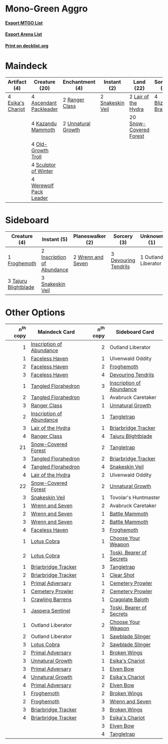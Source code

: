 # Mono-Green Aggro

#### [Export MTGO List](../collection/Mono-Green%20Aggro/Mono-Green%20Aggro.txt)
#### [Export Arena List](../collection/Mono-Green%20Aggro/Mono-Green%20Aggro_arena.txt)
#### [Print on decklist.org](http://decklist.org/?deckmain=4%09Ascendant%20Packleader%0A4%09Blizzard%20Brawl%0A4%09Esika's%20Chariot%0A4%09Kazandu%20Mammoth%0A2%09Lair%20of%20the%20Hydra%0A4%09Old-Growth%20Troll%0A2%09Ranger%20Class%0A4%09Sculptor%20of%20Winter%0A2%09Snakeskin%20Veil%0A20%09Snow-Covered%20Forest%0A4%09Ulvenwald%20Oddity%0A2%09Unnatural%20Growth%0A4%09Werewolf%20Pack%20Leader&deckside=3%09Devouring%20Tendrils%0A1%09Froghemoth%0A2%09Inscription%20of%20Abundance%0A1%09Outland%20Liberator%0A3%09Snakeskin%20Veil%0A3%09Tajuru%20Blightblade%0A2%09Wrenn%20and%20Seven)
# Maindeck

|                                        Artifact (4)                                        |                                          Creature (20)                                          |                                       Enchantment (4)                                       |                                        Instant (2)                                        |                                            Land (22)                                            |                                        Sorcery (4)                                        |   Unknown (4)    |
|--------------------------------------------------------------------------------------------|-------------------------------------------------------------------------------------------------|---------------------------------------------------------------------------------------------|-------------------------------------------------------------------------------------------|-------------------------------------------------------------------------------------------------|-------------------------------------------------------------------------------------------|------------------|
|4 [Esika's Chariot](http://gatherer.wizards.com/Pages/Card/Details.aspx?multiverseid=503783)|4 [Ascendant Packleader](http://gatherer.wizards.com/Pages/Card/Details.aspx?multiverseid=541047)|2 [Ranger Class](http://gatherer.wizards.com/Pages/Card/Details.aspx?multiverseid=527489)    |2 [Snakeskin Veil](http://gatherer.wizards.com/Pages/Card/Details.aspx?multiverseid=503810)|2 [Lair of the Hydra](http://gatherer.wizards.com/Pages/Card/Details.aspx?multiverseid=527546)   |4 [Blizzard Brawl](http://gatherer.wizards.com/Pages/Card/Details.aspx?multiverseid=503775)|4 Ulvenwald Oddity|
|                                                                                            |4 [Kazandu Mammoth](http://gatherer.wizards.com/Pages/Card/Details.aspx?multiverseid=491835)     |2 [Unnatural Growth](http://gatherer.wizards.com/Pages/Card/Details.aspx?multiverseid=534997)|                                                                                           |20 [Snow-Covered Forest](http://gatherer.wizards.com/Pages/Card/Details.aspx?multiverseid=121192)|                                                                                           |                  |
|                                                                                            |4 [Old-Growth Troll](http://gatherer.wizards.com/Pages/Card/Details.aspx?multiverseid=503801)    |                                                                                             |                                                                                           |                                                                                                 |                                                                                           |                  |
|                                                                                            |4 [Sculptor of Winter](http://gatherer.wizards.com/Pages/Card/Details.aspx?multiverseid=503809)  |                                                                                             |                                                                                           |                                                                                                 |                                                                                           |                  |
|                                                                                            |4 [Werewolf Pack Leader](http://gatherer.wizards.com/Pages/Card/Details.aspx?multiverseid=527498)|                                                                                             |                                                                                           |                                                                                                 |                                                                                           |                  |


# Sideboard

|                                         Creature (4)                                          |                                             Instant (5)                                             |                                      Planeswalker (2)                                      |                                          Sorcery (3)                                          |    Unknown (1)    |
|-----------------------------------------------------------------------------------------------|-----------------------------------------------------------------------------------------------------|--------------------------------------------------------------------------------------------|-----------------------------------------------------------------------------------------------|-------------------|
|1 [Froghemoth](http://gatherer.wizards.com/Pages/Card/Details.aspx?multiverseid=527471)        |2 [Inscription of Abundance](http://gatherer.wizards.com/Pages/Card/Details.aspx?multiverseid=491832)|2 [Wrenn and Seven](http://gatherer.wizards.com/Pages/Card/Details.aspx?multiverseid=534999)|3 [Devouring Tendrils](http://gatherer.wizards.com/Pages/Card/Details.aspx?multiverseid=513603)|1 Outland Liberator|
|3 [Tajuru Blightblade](http://gatherer.wizards.com/Pages/Card/Details.aspx?multiverseid=491856)|3 [Snakeskin Veil](http://gatherer.wizards.com/Pages/Card/Details.aspx?multiverseid=503810)          |                                                                                            |                                                                                               |                   |


# Other Options

|*n*<sup>th</sup> copy|                                           Maindeck Card                                           |*n*<sup>th</sup> copy|                                          Sideboard Card                                           |
|--------------------:|---------------------------------------------------------------------------------------------------|--------------------:|---------------------------------------------------------------------------------------------------|
|                    1|[Inscription of Abundance](http://gatherer.wizards.com/Pages/Card/Details.aspx?multiverseid=491832)|                    2|Outland Liberator                                                                                  |
|                    1|[Faceless Haven](http://gatherer.wizards.com/Pages/Card/Details.aspx?multiverseid=503874)          |                    1|Ulvenwald Oddity                                                                                   |
|                    2|[Faceless Haven](http://gatherer.wizards.com/Pages/Card/Details.aspx?multiverseid=503874)          |                    2|[Froghemoth](http://gatherer.wizards.com/Pages/Card/Details.aspx?multiverseid=527471)              |
|                    3|[Faceless Haven](http://gatherer.wizards.com/Pages/Card/Details.aspx?multiverseid=503874)          |                    4|[Devouring Tendrils](http://gatherer.wizards.com/Pages/Card/Details.aspx?multiverseid=513603)      |
|                    1|[Tangled Florahedron](http://gatherer.wizards.com/Pages/Card/Details.aspx?multiverseid=491859)     |                    3|[Inscription of Abundance](http://gatherer.wizards.com/Pages/Card/Details.aspx?multiverseid=491832)|
|                    2|[Tangled Florahedron](http://gatherer.wizards.com/Pages/Card/Details.aspx?multiverseid=491859)     |                    1|Avabruck Caretaker                                                                                 |
|                    3|[Ranger Class](http://gatherer.wizards.com/Pages/Card/Details.aspx?multiverseid=527489)            |                    1|[Unnatural Growth](http://gatherer.wizards.com/Pages/Card/Details.aspx?multiverseid=534997)        |
|                    2|[Inscription of Abundance](http://gatherer.wizards.com/Pages/Card/Details.aspx?multiverseid=491832)|                    1|[Tangletrap](http://gatherer.wizards.com/Pages/Card/Details.aspx?multiverseid=513622)              |
|                    3|[Lair of the Hydra](http://gatherer.wizards.com/Pages/Card/Details.aspx?multiverseid=527546)       |                    1|[Briarbridge Tracker](http://gatherer.wizards.com/Pages/Card/Details.aspx?multiverseid=534957)     |
|                    4|[Ranger Class](http://gatherer.wizards.com/Pages/Card/Details.aspx?multiverseid=527489)            |                    4|[Tajuru Blightblade](http://gatherer.wizards.com/Pages/Card/Details.aspx?multiverseid=491856)      |
|                   21|[Snow-Covered Forest](http://gatherer.wizards.com/Pages/Card/Details.aspx?multiverseid=121192)     |                    2|[Tangletrap](http://gatherer.wizards.com/Pages/Card/Details.aspx?multiverseid=513622)              |
|                    3|[Tangled Florahedron](http://gatherer.wizards.com/Pages/Card/Details.aspx?multiverseid=491859)     |                    2|[Briarbridge Tracker](http://gatherer.wizards.com/Pages/Card/Details.aspx?multiverseid=534957)     |
|                    4|[Tangled Florahedron](http://gatherer.wizards.com/Pages/Card/Details.aspx?multiverseid=491859)     |                    4|[Snakeskin Veil](http://gatherer.wizards.com/Pages/Card/Details.aspx?multiverseid=503810)          |
|                    4|[Lair of the Hydra](http://gatherer.wizards.com/Pages/Card/Details.aspx?multiverseid=527546)       |                    2|Ulvenwald Oddity                                                                                   |
|                   22|[Snow-Covered Forest](http://gatherer.wizards.com/Pages/Card/Details.aspx?multiverseid=121192)     |                    2|[Unnatural Growth](http://gatherer.wizards.com/Pages/Card/Details.aspx?multiverseid=534997)        |
|                    3|[Snakeskin Veil](http://gatherer.wizards.com/Pages/Card/Details.aspx?multiverseid=503810)          |                    1|Tovolar's Huntmaster                                                                               |
|                    1|[Wrenn and Seven](http://gatherer.wizards.com/Pages/Card/Details.aspx?multiverseid=534999)         |                    2|Avabruck Caretaker                                                                                 |
|                    2|[Wrenn and Seven](http://gatherer.wizards.com/Pages/Card/Details.aspx?multiverseid=534999)         |                    1|[Battle Mammoth](http://gatherer.wizards.com/Pages/Card/Details.aspx?multiverseid=503773)          |
|                    3|[Wrenn and Seven](http://gatherer.wizards.com/Pages/Card/Details.aspx?multiverseid=534999)         |                    2|[Battle Mammoth](http://gatherer.wizards.com/Pages/Card/Details.aspx?multiverseid=503773)          |
|                    4|[Faceless Haven](http://gatherer.wizards.com/Pages/Card/Details.aspx?multiverseid=503874)          |                    3|[Froghemoth](http://gatherer.wizards.com/Pages/Card/Details.aspx?multiverseid=527471)              |
|                    1|[Lotus Cobra](http://gatherer.wizards.com/Pages/Card/Details.aspx?multiverseid=438740)             |                    1|[Choose Your Weapon](http://gatherer.wizards.com/Pages/Card/Details.aspx?multiverseid=527462)      |
|                    2|[Lotus Cobra](http://gatherer.wizards.com/Pages/Card/Details.aspx?multiverseid=438740)             |                    1|[Toski, Bearer of Secrets](http://gatherer.wizards.com/Pages/Card/Details.aspx?multiverseid=503813)|
|                    1|[Briarbridge Tracker](http://gatherer.wizards.com/Pages/Card/Details.aspx?multiverseid=534957)     |                    3|[Tangletrap](http://gatherer.wizards.com/Pages/Card/Details.aspx?multiverseid=513622)              |
|                    2|[Briarbridge Tracker](http://gatherer.wizards.com/Pages/Card/Details.aspx?multiverseid=534957)     |                    1|[Clear Shot](http://gatherer.wizards.com/Pages/Card/Details.aspx?multiverseid=489832)              |
|                    1|[Primal Adversary](http://gatherer.wizards.com/Pages/Card/Details.aspx?multiverseid=534983)        |                    1|[Cemetery Prowler](http://gatherer.wizards.com/Pages/Card/Details.aspx?multiverseid=541053)        |
|                    1|[Cemetery Prowler](http://gatherer.wizards.com/Pages/Card/Details.aspx?multiverseid=541053)        |                    2|[Cemetery Prowler](http://gatherer.wizards.com/Pages/Card/Details.aspx?multiverseid=541053)        |
|                    1|[Crawling Barrens](http://gatherer.wizards.com/Pages/Card/Details.aspx?multiverseid=491917)        |                    1|[Cragplate Baloth](http://gatherer.wizards.com/Pages/Card/Details.aspx?multiverseid=491829)        |
|                    1|[Jaspera Sentinel](http://gatherer.wizards.com/Pages/Card/Details.aspx?multiverseid=503792)        |                    2|[Toski, Bearer of Secrets](http://gatherer.wizards.com/Pages/Card/Details.aspx?multiverseid=503813)|
|                    1|Outland Liberator                                                                                  |                    2|[Choose Your Weapon](http://gatherer.wizards.com/Pages/Card/Details.aspx?multiverseid=527462)      |
|                    2|Outland Liberator                                                                                  |                    1|[Sawblade Slinger](http://gatherer.wizards.com/Pages/Card/Details.aspx?multiverseid=541084)        |
|                    3|[Lotus Cobra](http://gatherer.wizards.com/Pages/Card/Details.aspx?multiverseid=438740)             |                    2|[Sawblade Slinger](http://gatherer.wizards.com/Pages/Card/Details.aspx?multiverseid=541084)        |
|                    2|[Primal Adversary](http://gatherer.wizards.com/Pages/Card/Details.aspx?multiverseid=534983)        |                    1|[Broken Wings](http://gatherer.wizards.com/Pages/Card/Details.aspx?multiverseid=491827)            |
|                    3|[Unnatural Growth](http://gatherer.wizards.com/Pages/Card/Details.aspx?multiverseid=534997)        |                    1|[Esika's Chariot](http://gatherer.wizards.com/Pages/Card/Details.aspx?multiverseid=503783)         |
|                    3|[Primal Adversary](http://gatherer.wizards.com/Pages/Card/Details.aspx?multiverseid=534983)        |                    1|[Elven Bow](http://gatherer.wizards.com/Pages/Card/Details.aspx?multiverseid=503779)               |
|                    4|[Unnatural Growth](http://gatherer.wizards.com/Pages/Card/Details.aspx?multiverseid=534997)        |                    2|[Esika's Chariot](http://gatherer.wizards.com/Pages/Card/Details.aspx?multiverseid=503783)         |
|                    4|[Primal Adversary](http://gatherer.wizards.com/Pages/Card/Details.aspx?multiverseid=534983)        |                    2|[Elven Bow](http://gatherer.wizards.com/Pages/Card/Details.aspx?multiverseid=503779)               |
|                    1|[Froghemoth](http://gatherer.wizards.com/Pages/Card/Details.aspx?multiverseid=527471)              |                    2|[Broken Wings](http://gatherer.wizards.com/Pages/Card/Details.aspx?multiverseid=491827)            |
|                    2|[Froghemoth](http://gatherer.wizards.com/Pages/Card/Details.aspx?multiverseid=527471)              |                    3|[Wrenn and Seven](http://gatherer.wizards.com/Pages/Card/Details.aspx?multiverseid=534999)         |
|                    3|[Briarbridge Tracker](http://gatherer.wizards.com/Pages/Card/Details.aspx?multiverseid=534957)     |                    3|[Broken Wings](http://gatherer.wizards.com/Pages/Card/Details.aspx?multiverseid=491827)            |
|                    4|[Briarbridge Tracker](http://gatherer.wizards.com/Pages/Card/Details.aspx?multiverseid=534957)     |                    3|[Esika's Chariot](http://gatherer.wizards.com/Pages/Card/Details.aspx?multiverseid=503783)         |
|                     |                                                                                                   |                    3|[Elven Bow](http://gatherer.wizards.com/Pages/Card/Details.aspx?multiverseid=503779)               |
|                     |                                                                                                   |                    4|[Tangletrap](http://gatherer.wizards.com/Pages/Card/Details.aspx?multiverseid=513622)              |

